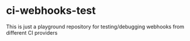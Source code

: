 # ci-webhooks-test

This is just a playground repository for testing/debugging webhooks from different CI providers


